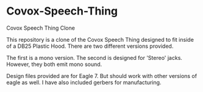 # Covox-Speech-Thing
Covox Speech Thing Clone


This repository is a clone of the Covox Speech Thing designed to fit inside of a DB25 Plastic Hood.  There are two different versions provided.

The first is a mono version.  The second is designed for 'Stereo' jacks.  However, they both emit mono sound.

Design files provided are for Eagle 7.  But should work with other versions of eagle as well.  I have also included gerbers for manufacturing.